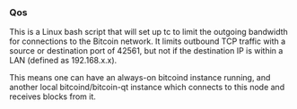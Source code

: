 ### Qos ###

This is a Linux bash script that will set up tc to limit the outgoing bandwidth for connections to the Bitcoin network. It limits outbound TCP traffic with a source or destination port of 42561, but not if the destination IP is within a LAN (defined as 192.168.x.x).

This means one can have an always-on bitcoind instance running, and another local bitcoind/bitcoin-qt instance which connects to this node and receives blocks from it.
